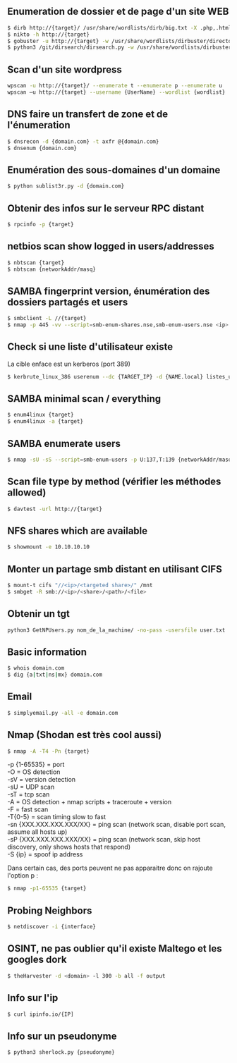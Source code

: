 ## Enumeration de dossier et de page d'un site WEB
```bash
$ dirb http://{target}/ /usr/share/wordlists/dirb/big.txt -X .php,.html -o dirb.txt
$ nikto -h http://{target}
$ gobuster -u http://{target} -w /usr/share/wordlists/dirbuster/directory-list-2.3-medium.txt -t 20
$ python3 /git/dirsearch/dirsearch.py -w /usr/share/wordlists/dirbuster/directory-list-2.3-medium.txt -e "php,txt,sh,jar,cgi,pl,py,php.swp,~,bak" -r 2 -x 403 -f -t 50 --simple-report=dirsearch -u {TARGET}
```

## Scan d'un site wordpress
```bash
wpscan -u http://{target}/ --enumerate t --enumerate p --enumerate u
wpscan –u http://{target} --username {UserName} --wordlist {wordlist}
```

## DNS faire un transfert de zone et de l'énumeration
```bash
$ dnsrecon -d {domain.com} -t axfr @{domain.com}
$ dnsenum {domain.com}
```

## Enumération des sous-domaines d'un domaine
```bash
$ python sublist3r.py -d {domain.com}
```

## Obtenir des infos sur le serveur RPC distant
```bash
$ rpcinfo -p {target}
```

## netbios scan show logged in users/addresses
```bash
$ nbtscan {target}
$ nbtscan {networkAddr/masq}
```

## SAMBA fingerprint version, énumération des dossiers partagés et users
```bash
$ smbclient -L //{target}
$ nmap -p 445 -vv --script=smb-enum-shares.nse,smb-enum-users.nse <ip>
```

## Check si une liste d'utilisateur existe
La cible enface est un kerberos (port 389)
```bash
$ kerbrute_linux_386 userenum --dc {TARGET_IP} -d {NAME.local} listes_user.txt --safe -v
```

## SAMBA minimal scan / everything
```bash
$ enum4linux {target}
$ enum4linux -a {target}
```

## SAMBA enumerate users
```bash
$ nmap -sU -sS --script=smb-enum-users -p U:137,T:139 {networkAddr/masq}
```

## Scan file type by method (vérifier les méthodes allowed)
```bash
$ davtest -url http://{target}
```

## NFS shares which are available
```bash
$ showmount -e 10.10.10.10
```

## Monter un partage smb distant en utilisant CIFS
```bash
$ mount-t cifs "//<ip>/<targeted share>/" /mnt 
$ smbget -R smb://<ip>/<share>/<path>/<file>
```

## Obtenir un tgt
```bash
python3 GetNPUsers.py nom_de_la_machine/ -no-pass -usersfile user.txt
```

## Basic information
```bash
$ whois domain.com
$ dig {a|txt|ns|mx} domain.com
```

## Email
```bash
$ simplyemail.py -all -e domain.com
```

## Nmap (Shodan est très cool aussi)
```bash
$ nmap -A -T4 -Pn {target}
```
-p {1-65535} = port </br>
-O = OS detection</br>
-sV = version detection</br>
-sU = UDP scan</br>
-sT = tcp scan</br>
-A = OS detection + nmap scripts + traceroute + version</br>
-F = fast scan</br>
-T{0-5} = scan timing slow to fast</br>
-sn {XXX.XXX.XXX.XXX/XX} = ping scan (network scan, disable port scan, assume all hosts up)</br>
-sP {XXX.XXX.XXX.XXX/XX} = ping scan (network scan, skip host discovery, only shows hosts that respond)</br>
-S {ip} = spoof ip address</br>

Dans certain cas, des ports peuvent ne pas apparaitre donc on rajoute l'option p :
```bash
$ nmap -p1-65535 {target}
``` 

## Probing Neighbors
```bash
$ netdiscover -i {interface}
```

## OSINT, ne pas oublier qu'il existe Maltego et les googles dork
```bash
$ theHarvester -d <domain> -l 300 -b all -f output
```

## Info sur l'ip
```bash
$ curl ipinfo.io/{IP]
```

## Info sur un pseudonyme
```bash
$ python3 sherlock.py {pseudonyme}
```
